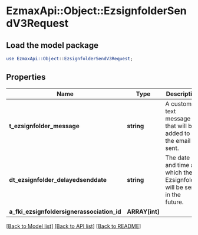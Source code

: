 # EzmaxApi::Object::EzsignfolderSendV3Request

## Load the model package
```perl
use EzmaxApi::Object::EzsignfolderSendV3Request;
```

## Properties
Name | Type | Description | Notes
------------ | ------------- | ------------- | -------------
**t_ezsignfolder_message** | **string** | A custom text message that will be added to the email sent. | 
**dt_ezsignfolder_delayedsenddate** | **string** | The date and time at which the Ezsignfolder will be sent in the future. | [optional] 
**a_fki_ezsignfoldersignerassociation_id** | **ARRAY[int]** |  | 

[[Back to Model list]](../README.md#documentation-for-models) [[Back to API list]](../README.md#documentation-for-api-endpoints) [[Back to README]](../README.md)


